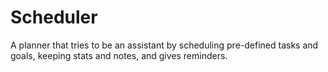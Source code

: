 # Scheduler

A planner that tries to be an assistant by scheduling pre-defined tasks and goals, keeping stats and notes, and gives reminders.
